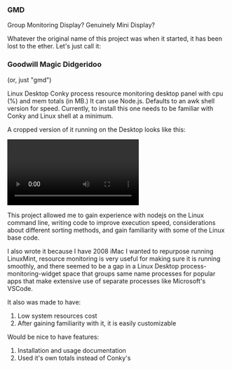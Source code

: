 ### GMD
Group Monitoring Display?
Genuinely Mini Display?

Whatever the original name of this project was when it started, it has been lost to the ether. Let's just call it:

### Goodwill Magic Didgeridoo
(or, just "gmd")

Linux Desktop Conky process resource monitoring desktop panel with cpu (%) and mem totals (in MB.) It can use Node.js. Defaults to an awk shell version for speed. Currently, to install this one needs to be familiar with Conky and Linux shell at a minimum.

A cropped version of it running on the Desktop looks like this:

![Output sample](https://github.com/idealius/gmd/blob/working/demo.webm?raw=true)

This project allowed me to gain experience with nodejs on the Linux command line, writing code to improve execution speed, considerations about different sorting methods, and gain familiarity with some of the Linux base code.

I also wrote it because I have 2008 iMac I wanted to repurpose running LinuxMint, resource monitoring is very useful for making sure it is running smoothly, and there seemed to be a gap in a Linux Desktop process-monitoring-widget space that groups same name processes for popular apps that make extensive use of separate processes like Microsoft's VSCode.

It also was made to have:

1. Low system resources cost
2. After gaining familiarity with it, it is easily customizable


Would be nice to have features:

1. Installation and usage documentation
2. Used it's own totals instead of Conky's
